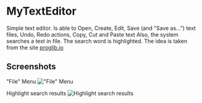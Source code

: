 # MyTextEditor
Simple text editor. Is able to Open, Create, Edit, Save (and "Save as...") text files, Undo, Redo actions, Copy, Cut and Paste text
Also, the system searches a text in file. 
The search word is highlighted. The idea is taken from the site [proglib.io](https://proglib.io/p/project-list/)

## Screenshots
"File" Menu
!["File" Menu](https://image.ibb.co/gBKRCe/1.png)

Highlight search results
![Highlight search results](https://image.ibb.co/gndxJK/2.png)
